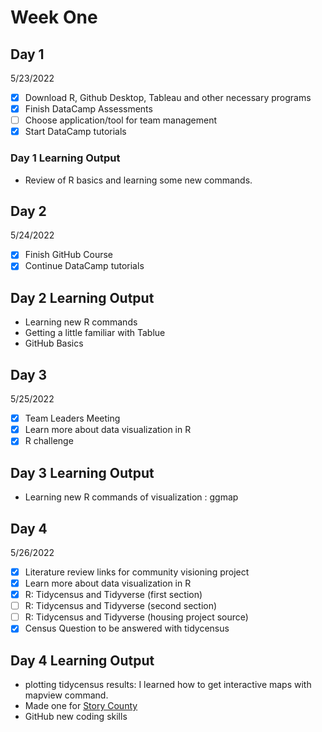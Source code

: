 # Week One
## Day 1
5/23/2022

- [x] Download R, Github Desktop, Tableau and other necessary programs
- [x] Finish DataCamp Assessments
- [ ] Choose application/tool for team management
- [x] Start DataCamp tutorials

### Day 1 Learning Output

- Review of R basics and learning some new commands.

## Day 2
5/24/2022

- [x] Finish GitHub Course
- [x] Continue DataCamp tutorials

## Day 2 Learning Output

- Learning new R commands
- Getting a little familiar with Tablue
- GitHub Basics

## Day 3
5/25/2022

- [x] Team Leaders Meeting
- [x] Learn more about data visualization in R
- [x] R challenge

## Day 3 Learning Output

- Learning new R commands of visualization : ggmap

## Day 4
5/26/2022

- [x] Literature review links for community visioning project
- [x] Learn more about data visualization in R
- [x] R: Tidycensus and Tidyverse (first section)
- [ ] R: Tidycensus and Tidyverse (second section)
- [ ] R: Tidycensus and Tidyverse (housing project source)
- [x] Census Question to be answered with tidycensus 

## Day 4 Learning Output

- plotting tidycensus results: I learned how to get interactive maps with mapview command.
- Made one for [Story County](file:///C:/Users/romin/Documents/DSPG/Romina/storyinteractivemap.html)
- GitHub new coding skills

